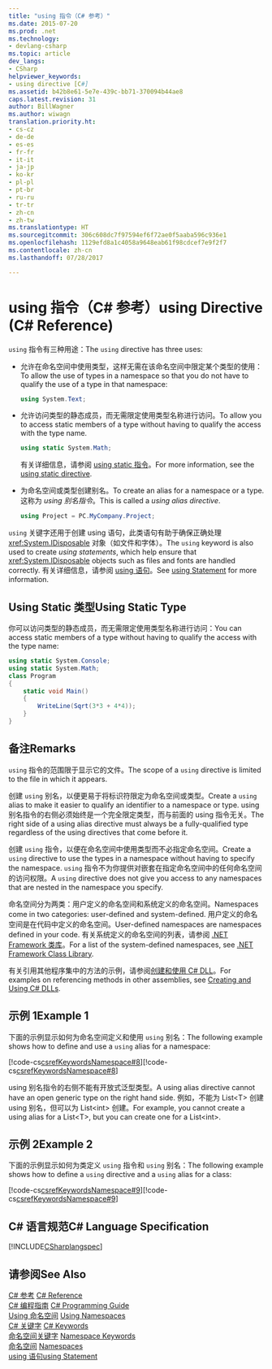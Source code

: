```yaml
---
title: "using 指令（C# 参考）"
ms.date: 2015-07-20
ms.prod: .net
ms.technology:
- devlang-csharp
ms.topic: article
dev_langs:
- CSharp
helpviewer_keywords:
- using directive [C#]
ms.assetid: b42b8e61-5e7e-439c-bb71-370094b44ae8
caps.latest.revision: 31
author: BillWagner
ms.author: wiwagn
translation.priority.ht:
- cs-cz
- de-de
- es-es
- fr-fr
- it-it
- ja-jp
- ko-kr
- pl-pl
- pt-br
- ru-ru
- tr-tr
- zh-cn
- zh-tw
ms.translationtype: HT
ms.sourcegitcommit: 306c608dc7f97594ef6f72ae0f5aaba596c936e1
ms.openlocfilehash: 1129efd8a1c4058a9648eab61f98cdcef7e9f2f7
ms.contentlocale: zh-cn
ms.lasthandoff: 07/28/2017

---
```

# <a name="using-directive-c-reference"></a><span data-ttu-id="43846-102">using 指令（C# 参考）</span><span class="sxs-lookup"><span data-stu-id="43846-102">using Directive (C# Reference)</span></span>
<span data-ttu-id="43846-103">`using` 指令有三种用途：</span><span class="sxs-lookup"><span data-stu-id="43846-103">The `using` directive has three uses:</span></span>  
  
-   <span data-ttu-id="43846-104">允许在命名空间中使用类型，这样无需在该命名空间中限定某个类型的使用：</span><span class="sxs-lookup"><span data-stu-id="43846-104">To allow the use of types in a namespace so that you do not have to qualify the use of a type in that namespace:</span></span>  
  
    ```csharp  
    using System.Text;  
    ```  
  
-   <span data-ttu-id="43846-105">允许访问类型的静态成员，而无需限定使用类型名称进行访问。</span><span class="sxs-lookup"><span data-stu-id="43846-105">To allow you to access static members of a type without having to qualify the access with the type name.</span></span> 
  
    ```csharp  
    using static System.Math;  
    ```  
     
    <span data-ttu-id="43846-106">有关详细信息，请参阅 [using static 指令](using-static.md)。</span><span class="sxs-lookup"><span data-stu-id="43846-106">For more information, see the [using static directive](using-static.md).</span></span>

-   <span data-ttu-id="43846-107">为命名空间或类型创建别名。</span><span class="sxs-lookup"><span data-stu-id="43846-107">To create an alias for a namespace or a type.</span></span> <span data-ttu-id="43846-108">这称为 *using 别名指令*。</span><span class="sxs-lookup"><span data-stu-id="43846-108">This is called a *using alias directive*.</span></span>  
  
    ```csharp  
    using Project = PC.MyCompany.Project;  
    ```  
  
 <span data-ttu-id="43846-109">`using` 关键字还用于创建 using 语句，此类语句有助于确保正确处理 <xref:System.IDisposable> 对象（如文件和字体）。</span><span class="sxs-lookup"><span data-stu-id="43846-109">The `using` keyword is also used to create *using statements*, which help ensure that <xref:System.IDisposable> objects such as files and fonts are handled correctly.</span></span> <span data-ttu-id="43846-110">有关详细信息，请参阅 [using 语句](../../../csharp/language-reference/keywords/using-statement.md)。</span><span class="sxs-lookup"><span data-stu-id="43846-110">See [using Statement](../../../csharp/language-reference/keywords/using-statement.md) for more information.</span></span>  
  
## <a name="using-static-type"></a><span data-ttu-id="43846-111">Using Static 类型</span><span class="sxs-lookup"><span data-stu-id="43846-111">Using Static Type</span></span>  
 <span data-ttu-id="43846-112">你可以访问类型的静态成员，而无需限定使用类型名称进行访问：</span><span class="sxs-lookup"><span data-stu-id="43846-112">You can access static members of a type without having to qualify the access with the type name:</span></span>  
  
```csharp  
using static System.Console;   
using static System.Math;  
class Program   
{   
    static void Main()   
    {   
        WriteLine(Sqrt(3*3 + 4*4));   
    }   
}  
```  
  
## <a name="remarks"></a><span data-ttu-id="43846-113">备注</span><span class="sxs-lookup"><span data-stu-id="43846-113">Remarks</span></span>  
 <span data-ttu-id="43846-114">`using` 指令的范围限于显示它的文件。</span><span class="sxs-lookup"><span data-stu-id="43846-114">The scope of a `using` directive is limited to the file in which it appears.</span></span>  
  
 <span data-ttu-id="43846-115">创建 `using` 别名，以便更易于将标识符限定为命名空间或类型。</span><span class="sxs-lookup"><span data-stu-id="43846-115">Create a `using` alias to make it easier to qualify an identifier to a namespace or type.</span></span> <span data-ttu-id="43846-116">using 别名指令的右侧必须始终是一个完全限定类型，而与前面的 using 指令无关。</span><span class="sxs-lookup"><span data-stu-id="43846-116">The right side of a using alias directive must always be a fully-qualified type regardless of the using directives that come before it.</span></span>  
  
 <span data-ttu-id="43846-117">创建 `using` 指令，以便在命名空间中使用类型而不必指定命名空间。</span><span class="sxs-lookup"><span data-stu-id="43846-117">Create a `using` directive to use the types in a namespace without having to specify the namespace.</span></span> <span data-ttu-id="43846-118">`using` 指令不为你提供对嵌套在指定命名空间中的任何命名空间的访问权限。</span><span class="sxs-lookup"><span data-stu-id="43846-118">A `using` directive does not give you access to any namespaces that are nested in the namespace you specify.</span></span>  
  
 <span data-ttu-id="43846-119">命名空间分为两类：用户定义的命名空间和系统定义的命名空间。</span><span class="sxs-lookup"><span data-stu-id="43846-119">Namespaces come in two categories: user-defined and system-defined.</span></span> <span data-ttu-id="43846-120">用户定义的命名空间是在代码中定义的命名空间。</span><span class="sxs-lookup"><span data-stu-id="43846-120">User-defined namespaces are namespaces defined in your code.</span></span> <span data-ttu-id="43846-121">有关系统定义的命名空间的列表，请参阅 [.NET Framework 类库](http://go.microsoft.com/fwlink/?LinkID=227195)。</span><span class="sxs-lookup"><span data-stu-id="43846-121">For a list of the system-defined namespaces, see [.NET Framework Class Library](http://go.microsoft.com/fwlink/?LinkID=227195).</span></span>  
  
 <span data-ttu-id="43846-122">有关引用其他程序集中的方法的示例，请参阅[创建和使用 C# DLL](http://msdn.microsoft.com/library/70f65026-3687-4e9c-ab79-c18b97dd8be4)。</span><span class="sxs-lookup"><span data-stu-id="43846-122">For examples on referencing methods in other assemblies, see [Creating and Using C# DLLs](http://msdn.microsoft.com/library/70f65026-3687-4e9c-ab79-c18b97dd8be4).</span></span>  
  
## <a name="example-1"></a><span data-ttu-id="43846-123">示例 1</span><span class="sxs-lookup"><span data-stu-id="43846-123">Example 1</span></span>  
  
 <span data-ttu-id="43846-124">下面的示例显示如何为命名空间定义和使用 `using` 别名：</span><span class="sxs-lookup"><span data-stu-id="43846-124">The following example shows how to define and use a `using` alias for a namespace:</span></span>  
  
 <span data-ttu-id="43846-125">[!code-cs[csrefKeywordsNamespace#8](../../../csharp/language-reference/keywords/codesnippet/CSharp/using-directive_1.cs)]</span><span class="sxs-lookup"><span data-stu-id="43846-125">[!code-cs[csrefKeywordsNamespace#8](../../../csharp/language-reference/keywords/codesnippet/CSharp/using-directive_1.cs)]</span></span>  
  
 <span data-ttu-id="43846-126">using 别名指令的右侧不能有开放式泛型类型。</span><span class="sxs-lookup"><span data-stu-id="43846-126">A using alias directive cannot have an open generic type on the right hand side.</span></span> <span data-ttu-id="43846-127">例如，不能为 List\<T> 创建 using 别名，但可以为 List\<int> 创建。</span><span class="sxs-lookup"><span data-stu-id="43846-127">For example, you cannot create a using alias for a List\<T>, but you can create one for a List\<int>.</span></span>  
  
## <a name="example-2"></a><span data-ttu-id="43846-128">示例 2</span><span class="sxs-lookup"><span data-stu-id="43846-128">Example 2</span></span>  
  
 <span data-ttu-id="43846-129">下面的示例显示如何为类定义 `using` 指令和 `using` 别名：</span><span class="sxs-lookup"><span data-stu-id="43846-129">The following example shows how to define a `using` directive and a `using` alias for a class:</span></span>  
  
 <span data-ttu-id="43846-130">[!code-cs[csrefKeywordsNamespace#9](../../../csharp/language-reference/keywords/codesnippet/CSharp/using-directive_2.cs)]</span><span class="sxs-lookup"><span data-stu-id="43846-130">[!code-cs[csrefKeywordsNamespace#9](../../../csharp/language-reference/keywords/codesnippet/CSharp/using-directive_2.cs)]</span></span>  
  
## <a name="c-language-specification"></a><span data-ttu-id="43846-131">C# 语言规范</span><span class="sxs-lookup"><span data-stu-id="43846-131">C# Language Specification</span></span>  
 [!INCLUDE[CSharplangspec](~/includes/csharplangspec-md.md)]  
  
## <a name="see-also"></a><span data-ttu-id="43846-132">请参阅</span><span class="sxs-lookup"><span data-stu-id="43846-132">See Also</span></span>  
 <span data-ttu-id="43846-133">[C# 参考](../../../csharp/language-reference/index.md) </span><span class="sxs-lookup"><span data-stu-id="43846-133">[C# Reference](../../../csharp/language-reference/index.md) </span></span>  
 <span data-ttu-id="43846-134">[C# 编程指南](../../../csharp/programming-guide/index.md) </span><span class="sxs-lookup"><span data-stu-id="43846-134">[C# Programming Guide](../../../csharp/programming-guide/index.md) </span></span>  
 <span data-ttu-id="43846-135">[Using 命名空间](../../../csharp/programming-guide/namespaces/using-namespaces.md) </span><span class="sxs-lookup"><span data-stu-id="43846-135">[Using Namespaces](../../../csharp/programming-guide/namespaces/using-namespaces.md) </span></span>  
 <span data-ttu-id="43846-136">[C# 关键字](../../../csharp/language-reference/keywords/index.md) </span><span class="sxs-lookup"><span data-stu-id="43846-136">[C# Keywords](../../../csharp/language-reference/keywords/index.md) </span></span>  
 <span data-ttu-id="43846-137">[命名空间关键字](../../../csharp/language-reference/keywords/namespace-keywords.md) </span><span class="sxs-lookup"><span data-stu-id="43846-137">[Namespace Keywords](../../../csharp/language-reference/keywords/namespace-keywords.md) </span></span>  
 <span data-ttu-id="43846-138">[命名空间](../../../csharp/programming-guide/namespaces/index.md) </span><span class="sxs-lookup"><span data-stu-id="43846-138">[Namespaces](../../../csharp/programming-guide/namespaces/index.md) </span></span>  
 [<span data-ttu-id="43846-139">using 语句</span><span class="sxs-lookup"><span data-stu-id="43846-139">using Statement</span></span>](../../../csharp/language-reference/keywords/using-statement.md)


